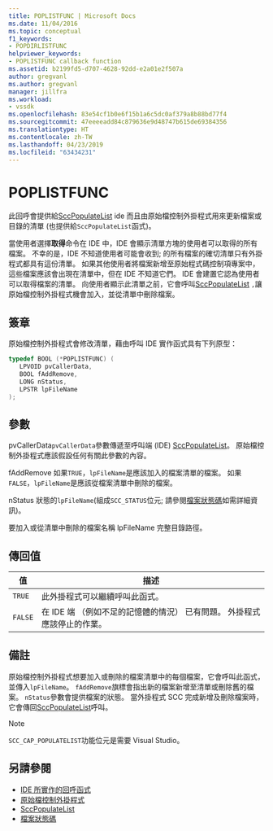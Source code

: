 ```yaml
---
title: POPLISTFUNC | Microsoft Docs
ms.date: 11/04/2016
ms.topic: conceptual
f1_keywords:
- POPDIRLISTFUNC
helpviewer_keywords:
- POPLISTFUNC callback function
ms.assetid: b2199fd5-d707-4628-92dd-e2a01e2f507a
author: gregvanl
ms.author: gregvanl
manager: jillfra
ms.workload:
- vssdk
ms.openlocfilehash: 83e54cf1b0e6f15b1a6c5dc0af379a8b88bd77f4
ms.sourcegitcommit: 47eeeeadd84c879636e9d48747b615de69384356
ms.translationtype: HT
ms.contentlocale: zh-TW
ms.lasthandoff: 04/23/2019
ms.locfileid: "63434231"
---
```

# <a name="poplistfunc"></a>POPLISTFUNC
此回呼會提供給[SccPopulateList](../extensibility/sccpopulatelist-function.md) ide 而且由原始檔控制外掛程式用來更新檔案或目錄的清單 (也提供給`SccPopulateList`函式)。

 當使用者選擇**取得**命令在 IDE 中，IDE 會顯示清單方塊的使用者可以取得的所有檔案。 不幸的是，IDE 不知道使用者可能會收到; 的所有檔案的確切清單只有外掛程式都具有這份清單。 如果其他使用者將檔案新增至原始程式碼控制項專案中，這些檔案應該會出現在清單中，但在 IDE 不知道它們。 IDE 會建置它認為使用者可以取得檔案的清單。 向使用者顯示此清單之前，它會呼叫[SccPopulateList](../extensibility/sccpopulatelist-function.md) `,`讓原始檔控制外掛程式機會加入，並從清單中刪除檔案。

## <a name="signature"></a>簽章
 原始檔控制外掛程式會修改清單，藉由呼叫 IDE 實作函式具有下列原型：

```cpp
typedef BOOL (*POPLISTFUNC) (
   LPVOID pvCallerData,
   BOOL fAddRemove,
   LONG nStatus,
   LPSTR lpFileName
);
```

## <a name="parameters"></a>參數
 pvCallerData`pvCallerData`參數傳遞至呼叫端 (IDE) [SccPopulateList](../extensibility/sccpopulatelist-function.md)。 原始檔控制外掛程式應該假設任何有關此參數的內容。

 fAddRemove 如果`TRUE`，`lpFileName`是應該加入的檔案清單的檔案。 如果`FALSE`，`lpFileName`是應該從檔案清單中刪除的檔案。

 nStatus 狀態的`lpFileName`(組成`SCC_STATUS`位元; 請參閱[檔案狀態碼](../extensibility/file-status-code-enumerator.md)如需詳細資訊)。

 要加入或從清單中刪除的檔案名稱 lpFileName 完整目錄路徑。

## <a name="return-value"></a>傳回值

|值|描述|
|-----------|-----------------|
|`TRUE`|此外掛程式可以繼續呼叫此函式。|
|`FALSE`|在 IDE 端 （例如不足的記憶體的情況） 已有問題。 外掛程式應該停止的作業。|

## <a name="remarks"></a>備註
 原始檔控制外掛程式想要加入或刪除的檔案清單中的每個檔案，它會呼叫此函式，並傳入`lpFileName`。 `fAddRemove`旗標會指出新的檔案新增至清單或刪除舊的檔案。 `nStatus`參數會提供檔案的狀態。 當外掛程式 SCC 完成新增及刪除檔案時，它會傳回[SccPopulateList](../extensibility/sccpopulatelist-function.md)呼叫。

> [!NOTE]
> `SCC_CAP_POPULATELIST`功能位元是需要 Visual Studio。

## <a name="see-also"></a>另請參閱
- [IDE 所實作的回呼函式](../extensibility/callback-functions-implemented-by-the-ide.md)
- [原始檔控制外掛程式](../extensibility/source-control-plug-ins.md)
- [SccPopulateList](../extensibility/sccpopulatelist-function.md)
- [檔案狀態碼](../extensibility/file-status-code-enumerator.md)